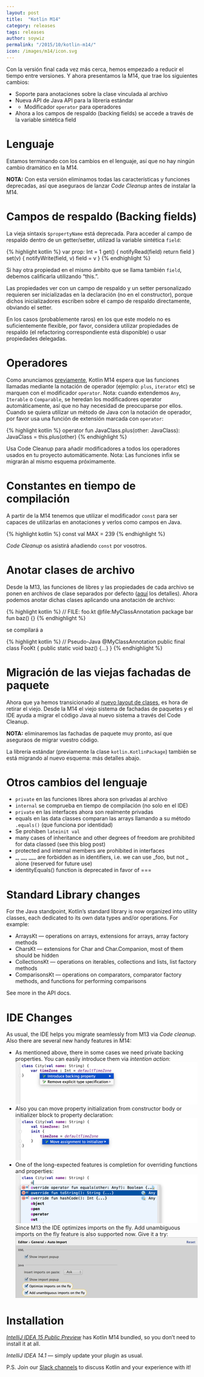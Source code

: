 ```yaml
---
layout: post
title:  "Kotlin M14"
category: releases
tags: releases
author: soywiz
permalink: "/2015/10/kotlin-m14/"
icon: /images/m14/icon.svg
---
```


Con la versión final cada vez más cerca, hemos empezado a reducir el tiempo entre versiones. Y ahora presentamos la M14, que trae los siguientes cambios:

* Soporte para anotaciones sobre la clase vinculada al archivo
* Nueva API de Java API para la librería estándar
* * Modificador `operator` para operadores
* Ahora a los campos de respaldo (backing fields) se accede a través de la variable sintética field

# Lenguaje
Estamos terminando con los cambios en el lenguaje, así que no hay ningún cambio dramático en la M14.

**NOTA:** Con esta versión eliminamos todas las características y funciones deprecadas,
así que aseguraos de lanzar *Code Cleanup* antes de instalar la M14.

# Campos de respaldo (Backing fields)
La vieja sintaxis `$propertyName` está deprecada. Para acceder al campo de respaldo dentro
de un getter/setter, utilizad la variable sintética `field`:

{% highlight kotlin %}
var prop: Int = 1
    get() {
        notifyRead(field)
        return field
    }
    set(v) {
        notifyWrite(field, v)
        field = v
    }
{% endhighlight %}

Si hay otra propiedad en el mismo ámbito que se llama también `field`, debemos calificarla utilizando “this.”.

Las propiedades ver con un campo de respaldo y un setter personalizado requieren ser inicializadas en la declaración (no en el constructor), porque dichos inicializadores escriben sobre el campo de respaldo directamente, obviando el setter.

En los casos (probablemente raros) en los que este modelo no es suficientemente flexible, por favor, considera utilizar propiedades de respaldo (el refactoring correspondiente está disponible) o usar propiedades delegadas.


# Operadores
Como anunciamos [previamente](http://blog.jetbrains.com/kotlin/2015/09/call-for-feedback-upcoming-changes-in-kotlin/),
Kotlin M14 espera que las funciones llamadas mediante la notación de operador
(ejemplo: `plus`, `iterator` etc) se marquen con el modificador `operator`.
Nota: cuando extendemos `Any`, `Iterable` o `Comparable`, se heredan los modificadores operator
automáticamente, así que no hay necesidad de preocuparse por ellos. Cuando se quiera utilizar
un método de Java con la notación de operador, por favor usa una función de extensión marcada
con `operator`:

{% highlight kotlin %}
operator fun JavaClass.plus(other: JavaClass): JavaClass = this.plus(other)
{% endhighlight %}

Usa Code Cleanup para añadir modificadores a todos los operadores usados en tu proyecto automáticamente.
Nota: Las funciones infix se migrarán al mismo esquema próximamente.


# Constantes en tiempo de compilación

A partir de la M14 tenemos que utilizar el modificador `const` para ser capaces de utilizarlas
en anotaciones y verlos como campos en Java.

{% highlight kotlin %}
const val MAX = 239
{% endhighlight %}

*Code Cleanup* os asistirá añadiendo `const` por vosotros.



# Anotar clases de archivo

Desde la M13, las funciones de libres y las propiedades de cada archivo se ponen en archivos
de clase separados por defecto ([aquí](http://blog.jetbrains.com/kotlin/2015/09/kotlin-m13-is-out/)
los detalles). Ahora podemos anotar dichas clases aplicando una anotación de archivo:

{% highlight kotlin %}
// FILE: foo.kt
@file:MyClassAnnotation
package bar
fun baz() {}
{% endhighlight %}

se compilará a

{% highlight kotlin %}
// Pseudo-Java
@MyClassAnnotation
    public final class FooKt {
    public static void baz() {...}
}
{% endhighlight %}

# Migración de las viejas fachadas de paquete

Ahora que ya hemos transicionado al [nuevo layout de clases](http://blog.jetbrains.com/kotlin/2015/06/improving-java-interop-top-level-functions-and-properties/),
es hora de retirar el viejo. Desde la M14 el viejo sistema de fachadas de paquetes y el IDE ayuda a migrar
el código Java al nuevo sistema a través del Code Cleanup.

**NOTA:** eliminaremos las fachadas de paquete muy pronto, así que aseguraos de migrar vuestro código.

La librería estándar (previamente la clase `kotlin.KotlinPackage`) también se está migrando
al nuevo esquema: más detalles abajo.


# Otros cambios del lenguaje

* `private` en las funciones libres ahora son privadas al archivo
* `internal` se comprueba en tiempo de compilación (no solo en el IDE)
* `private` en las interfaces ahora son realmente privadas
* equals en las data classes comparan las arrays llamando a su método `.equals()` (que funciona por identidad)
* Se prohiben `lateinit val`
* many cases of inheritance and other degrees of freedom are prohibited for data classed (see this blog post)
* protected and internal members are prohibited in interfaces
* _, __, ___ are forbidden as in identifiers, i.e. we can use _foo, but not _ alone (reserved for future use)
* identityEquals() function is deprecated in favor of ===

# Standard Library changes

For the Java standpoint, Kotlin’s standard library is now organized into
utility classes, each dedicated to its own data types and/or operations. For example:

* ArraysKt — operations on arrays, extensions for arrays, array factory methods
* CharsKt — extensions for Char and Char.Companion, most of them should be hidden
* CollectionsKt — operations on iterables, collections and lists, list factory methods
* ComparisonsKt — operations on comparators, comparator factory methods, and functions for performing comparisons

See more in the API docs.

# IDE Changes

As usual, the IDE helps you migrate seamlessly from M13 via *Code cleanup*.
Also there are several new handy features in M14:

* As mentioned above, there in some cases we need private backing properties. You can easily introduce them via *intention action*: ![](/images/m14/bpCover.png)
* Also you can move property initialization from constructor body or initializer block to property declaration: ![](/images/m14/mtdCover.png)
* One of the long-expected features is completion for overriding functions and properties: ![](/images/m14/overrideCover.png)
Since M13 the IDE optimizes imports on the fly. Add unambiguous imports on the fly feature is also supported now. Give it a try: ![](/images/m14/ImportOnTheFly.png)

# Installation

[*IntelliJ IDEA 15 Public Preview*](https://www.jetbrains.com/idea/nextversion/) has Kotlin M14 bundled, so you don’t need to install it at all.

*IntelliJ IDEA 14.1* — simply update your plugin as usual.

P.S. Join our [Slack channels](http://kotlinslackin.herokuapp.com/) to discuss Kotlin and your experience with it!